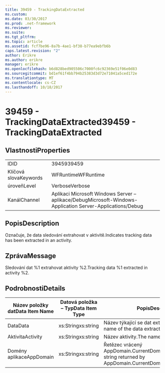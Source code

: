 ```yaml
---
title: 39459 - TrackingDataExtracted
ms.custom: 
ms.date: 03/30/2017
ms.prod: .net-framework
ms.reviewer: 
ms.suite: 
ms.tgt_pltfrm: 
ms.topic: article
ms.assetid: fcf7be96-8a7b-4ae1-bf38-b77ea9ebfb6b
caps.latest.revision: "2"
author: Erikre
ms.author: erikre
manager: erikre
ms.openlocfilehash: b6d828bed905506c7000fc6c92369e51f06e0d83
ms.sourcegitcommit: bd1ef61f4bb794b25383d3d72e71041a5ced172e
ms.translationtype: MT
ms.contentlocale: cs-CZ
ms.lasthandoff: 10/18/2017
---
```

# <a name="39459---trackingdataextracted"></a><span data-ttu-id="3c92a-102">39459 - TrackingDataExtracted</span><span class="sxs-lookup"><span data-stu-id="3c92a-102">39459 - TrackingDataExtracted</span></span>
## <a name="properties"></a><span data-ttu-id="3c92a-103">Vlastnosti</span><span class="sxs-lookup"><span data-stu-id="3c92a-103">Properties</span></span>  
  
|||  
|-|-|  
|<span data-ttu-id="3c92a-104">ID</span><span class="sxs-lookup"><span data-stu-id="3c92a-104">ID</span></span>|<span data-ttu-id="3c92a-105">39459</span><span class="sxs-lookup"><span data-stu-id="3c92a-105">39459</span></span>|  
|<span data-ttu-id="3c92a-106">Klíčová slova</span><span class="sxs-lookup"><span data-stu-id="3c92a-106">Keywords</span></span>|<span data-ttu-id="3c92a-107">WFRuntime</span><span class="sxs-lookup"><span data-stu-id="3c92a-107">WFRuntime</span></span>|  
|<span data-ttu-id="3c92a-108">úroveň</span><span class="sxs-lookup"><span data-stu-id="3c92a-108">Level</span></span>|<span data-ttu-id="3c92a-109">Verbose</span><span class="sxs-lookup"><span data-stu-id="3c92a-109">Verbose</span></span>|  
|<span data-ttu-id="3c92a-110">Kanál</span><span class="sxs-lookup"><span data-stu-id="3c92a-110">Channel</span></span>|<span data-ttu-id="3c92a-111">Aplikaci Microsoft Windows Server – aplikace/Debug</span><span class="sxs-lookup"><span data-stu-id="3c92a-111">Microsoft-Windows-Application Server-Applications/Debug</span></span>|  
  
## <a name="description"></a><span data-ttu-id="3c92a-112">Popis</span><span class="sxs-lookup"><span data-stu-id="3c92a-112">Description</span></span>  
 <span data-ttu-id="3c92a-113">Označuje, že data sledování extrahovat v aktivitě.</span><span class="sxs-lookup"><span data-stu-id="3c92a-113">Indicates tracking data has been extracted in an activity.</span></span>  
  
## <a name="message"></a><span data-ttu-id="3c92a-114">Zpráva</span><span class="sxs-lookup"><span data-stu-id="3c92a-114">Message</span></span>  
 <span data-ttu-id="3c92a-115">Sledování dat %1 extrahovat aktivity %2.</span><span class="sxs-lookup"><span data-stu-id="3c92a-115">Tracking data %1 extracted in activity %2.</span></span>  
  
## <a name="details"></a><span data-ttu-id="3c92a-116">Podrobnosti</span><span class="sxs-lookup"><span data-stu-id="3c92a-116">Details</span></span>  
  
|<span data-ttu-id="3c92a-117">Název položky dat</span><span class="sxs-lookup"><span data-stu-id="3c92a-117">Data Item Name</span></span>|<span data-ttu-id="3c92a-118">Datová položka – Typ</span><span class="sxs-lookup"><span data-stu-id="3c92a-118">Data Item Type</span></span>|<span data-ttu-id="3c92a-119">Popis</span><span class="sxs-lookup"><span data-stu-id="3c92a-119">Description</span></span>|  
|--------------------|--------------------|-----------------|  
|<span data-ttu-id="3c92a-120">Data</span><span class="sxs-lookup"><span data-stu-id="3c92a-120">Data</span></span>|<span data-ttu-id="3c92a-121">xs:String</span><span class="sxs-lookup"><span data-stu-id="3c92a-121">xs:string</span></span>|<span data-ttu-id="3c92a-122">Název týkající se dat extrahovaných.</span><span class="sxs-lookup"><span data-stu-id="3c92a-122">The name of the data extracted.</span></span>|  
|<span data-ttu-id="3c92a-123">Aktivita</span><span class="sxs-lookup"><span data-stu-id="3c92a-123">Activity</span></span>|<span data-ttu-id="3c92a-124">xs:String</span><span class="sxs-lookup"><span data-stu-id="3c92a-124">xs:string</span></span>|<span data-ttu-id="3c92a-125">Název aktivity.</span><span class="sxs-lookup"><span data-stu-id="3c92a-125">The name of the activity.</span></span>|  
|<span data-ttu-id="3c92a-126">Domény aplikace</span><span class="sxs-lookup"><span data-stu-id="3c92a-126">AppDomain</span></span>|<span data-ttu-id="3c92a-127">xs:String</span><span class="sxs-lookup"><span data-stu-id="3c92a-127">xs:string</span></span>|<span data-ttu-id="3c92a-128">Řetězec vrácený AppDomain.CurrentDomain.FriendlyName.</span><span class="sxs-lookup"><span data-stu-id="3c92a-128">The string returned by AppDomain.CurrentDomain.FriendlyName.</span></span>|
